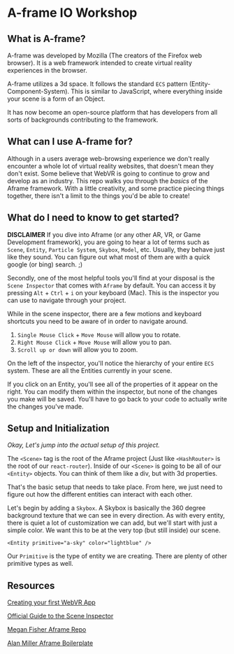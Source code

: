 # A-frame IO Workshop

## What is A-frame?

A-frame was developed by Mozilla (The creators of the Firefox web browser). It is a web framework intended to create virtual reality experiences in the browser.

A-frame utilizes a 3d space. It follows the standard `ECS` pattern (Entity-Component-System). This is similar to JavaScript, where everything inside your scene is a form of an Object.

It has now become an open-source platform that has developers from all sorts of backgrounds contributing to the framework.

## What can I use A-frame for?

Although in a users average web-browsing experience we don't really encounter a whole lot of virtual reality websites, that doesn't mean they don't exist. Some believe that WebVR is going to continue to grow and develop as an industry. This repo walks you through the _basics_ of the Aframe framework. With a little creativity, and some practice piecing things together, there isn't a limit to the things you'd be able to create! 

## What do I need to know to get started?

__DISCLAIMER__ If you dive into Aframe (or any other AR, VR, or Game Development framework), you are going to hear a lot of terms such as `Scene`, `Entity`, `Particle System`, `Skybox`, `Model`, etc. Usually, they behave just like they sound. You can figure out what most of them are with a quick google (or bing) search. ;)

Secondly, one of the most helpful tools you'll find at your disposal is the `Scene Inspector` that comes with `Aframe` by default. You can access it by pressing `Alt` + `Ctrl` + `i` on your keyboard (Mac). This is the inspector you can use to navigate through your project.

While in the scene inspector, there are a few motions and keyboard shortcuts you need to be aware of in order to navigate around.

1. `Single Mouse Click` + `Move Mouse` will allow you to rotate.
2. `Right Mouse Click` + `Move Mouse` will allow you to pan.
3. `Scroll up or down` will allow you to zoom.

On the left of the inspector, you'll notice the hierarchy of your entire `ECS` system. These are all the Entities currently in your scene.

If you click on an Entity, you'll see all of the properties of it appear on the right. You can modify them within the inspector, but none of the changes you make will be saved. You'll have to go back to your code to actually write the changes you've made.

## Setup and Initialization

_Okay, Let's jump into the actual setup of this project._

The `<Scene>` tag is the root of the Aframe project (Just like `<HashRouter>` is the root of our `react-router`). Inside of our `<Scene>` is going to be all of our `<Entity>` objects. You can think of them like a div, but with 3d properties.

That's the basic setup that needs to take place. From here, we just need to figure out how the different entities can interact with each other.

Let's begin by adding a `Skybox`. A Skybox is basically the 360 degree background texture that we can see in every direction. As with every entity, there is quiet a lot of customization we can add, but we'll start with just a simple color. We want this to be at the very top (but still inside) our scene.

`<Entity primitive="a-sky" color="lightblue" />`

Our `Primitive` is the type of entity we are creating. There are plenty of other primitive types as well.





## Resources

[Creating your first WebVR App](https://www.viget.com/articles/creating-your-first-webvr-app)

[Official Guide to the Scene Inspector](https://github.com/aframevr/aframe/blob/master/docs/introduction/visual-inspector-and-dev-tools.md)

[Megan Fisher Aframe Repo](https://github.com/MeganMFisher/aframe-react-demo)

[Alan Miller Aframe Boilerplate](https://github.com/Alan-Miller/aframe)